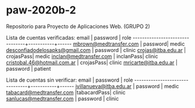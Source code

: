 # paw-2020b-2
Repositorio para Proyecto de Aplicaciones Web. (GRUPO 2)

Lista de cuentas verificadas:
email                           | password  | role
--------------------------------+-----------+------
mbrown@medtransfer.com          |   password| medic
desconfiadodelosapks@gmail.com  | password  | clinic
crojas@itba.edu.ar              | crojasPass| medic
inclan@medtransfer.com          | inclanPass| clinic
cristobal.46@hotmail.com.ar     | crojasPass| clinic
mricarte@itba.edu.ar            | password  | patient

Lista de cuentas sin verificar:
email                           | password  | role
--------------------------------+-----------+------
ivillanueva@itba.edu.ar         |   password | medic
tabacard@medtransfer.com        |tabacardPass| clinic
sanlucas@medtransfer.com        | password   | clinic

